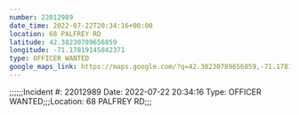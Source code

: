 ```yaml
---
number: 22012989
date_time: 2022-07-22T20:34:16+00:00
location: 68 PALFREY RD
latitude: 42.38230789656859
longitude: -71.17819145842371
type: OFFICER WANTED
google_maps_link: https://maps.google.com/?q=42.38230789656859,-71.17819145842371
---
```


;;;;;;Incident #: 22012989  Date: 2022-07-22 20:34:16   Type: OFFICER WANTED;;;Location: 68 PALFREY RD;;;

